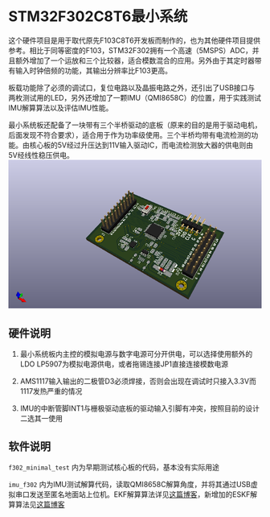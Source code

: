 
# STM32F302C8T6最小系统

这个硬件项目是用于取代原先F103C8T6开发板而制作的，也为其他硬件项目提供参考。相比于同等密度的F103，STM32F302拥有一个高速（5MSPS）ADC，并且额外增加了一个运放和三个比较器，适合模数混合的应用。另外由于其定时器带有输入时钟倍频的功能，其输出分辨率比F103更高。

板载功能除了必须的调试口，复位电路以及晶振电路之外，还引出了USB接口与两枚测试用的LED，另外还增加了一颗IMU（QMI8658C）的位置，用于实践测试IMU解算算法以及评估IMU性能。

最小系统板还配备了一块带有三个半桥驱动的底板（原来的目的是用于驱动电机，后面发现不符合要求），适合用于作为功率级使用。三个半桥均带有电流检测的功能。由核心板的5V经过升压达到11V输入驱动IC，而电流检测放大器的供电则由5V经线性稳压供电。
![board_core](Docs/board_core.png)

## 硬件说明

1. 最小系统板内主控的模拟电源与数字电源可分开供电，可以选择使用额外的LDO LP5907为模拟电源供电，或者拖锡连接JP1直接连接模数电源

2. AMS1117输入输出的二极管D3必须焊接，否则会出现在调试时只接入3.3V而1117发热严重的情况

3. IMU的中断管脚INT1与栅极驱动底板的驱动输入引脚有冲突，按照目前的设计二选其一使用


## 软件说明

`f302_minimal_test` 内为早期测试核心板的代码，基本没有实际用途

`imu_f302` 内为IMU测试解算代码，读取QMI8658C解算角度，并将其通过USB虚拟串口发送至匿名地面站上位机。EKF解算算法详见[这篇博客](https://sourcelizi.github.io/202304/imu-practice/)，新增加的ESKF解算算法见[这篇博客](https://sourcelizi.github.io/202311/imu-practice3/)